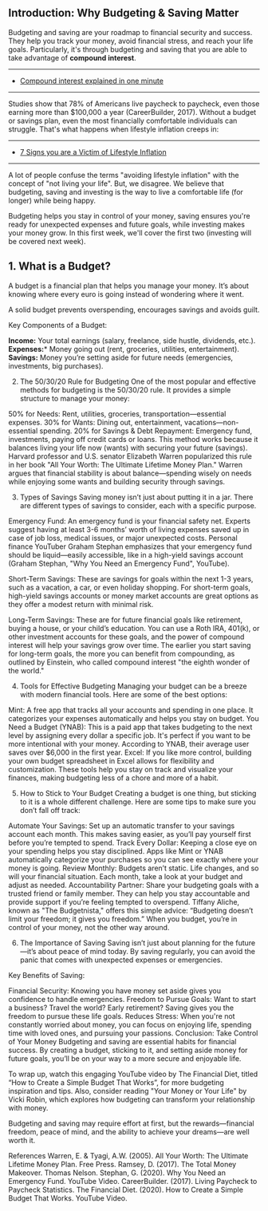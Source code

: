 ## Introduction: Why Budgeting & Saving Matter

Budgeting and saving are your roadmap to financial security and success. They help you track your money, avoid financial stress, and reach your life goals. Particularly, it's through budgeting and saving that you are able to take advantage of **compound interest**.

--------------------------------------------------
- [Compound interest explained in one minute](https://www.youtube.com/watch?v=jTW777ENc3cCompound)

--------------------------------------------------

Studies show that 78% of Americans live paycheck to paycheck, even those earning more than $100,000 a year (CareerBuilder, 2017). Without a budget or savings plan, even the most financially comfortable individuals can struggle. That's what happens when lifestyle inflation creeps in:

--------------------------------------------------
- [7 Signs you are a Victim of Lifestyle Inflation](https://youtube.com/watch?v=gqlUyzYREZc)

--------------------------------------------------

A lot of people confuse the terms "avoiding lifestyle inflation" with the concept of "not living your life". But, we disagree. We believe that budgeting, saving and investing is the way to live a comfortable life (for longer) while being happy.

Budgeting helps you stay in control of your money, saving ensures you're ready for unexpected expenses and future goals, while investing makes your money grow. In this first week, we'll cover the first two (investing will be covered next week).

## 1. What is a Budget?
A budget is a financial plan that helps you manage your money. It’s about knowing where every euro is going instead of wondering where it went.

A solid budget prevents overspending,  encourages savings and avoids guilt.

Key Components of a Budget:

**Income:** Your total earnings (salary, freelance, side hustle, dividends, etc.).
**Expenses:*** Money going out (rent, groceries, utilities, entertainment).
**Savings:** Money you’re setting aside for future needs (emergencies, investments, big purchases).

2. The 50/30/20 Rule for Budgeting
One of the most popular and effective methods for budgeting is the 50/30/20 rule. It provides a simple structure to manage your money:

50% for Needs: Rent, utilities, groceries, transportation—essential expenses.
30% for Wants: Dining out, entertainment, vacations—non-essential spending.
20% for Savings & Debt Repayment: Emergency fund, investments, paying off credit cards or loans.
This method works because it balances living your life now (wants) with securing your future (savings). Harvard professor and U.S. senator Elizabeth Warren popularized this rule in her book "All Your Worth: The Ultimate Lifetime Money Plan." Warren argues that financial stability is about balance—spending wisely on needs while enjoying some wants and building security through savings.

3. Types of Savings
Saving money isn’t just about putting it in a jar. There are different types of savings to consider, each with a specific purpose.

Emergency Fund: An emergency fund is your financial safety net. Experts suggest having at least 3-6 months’ worth of living expenses saved up in case of job loss, medical issues, or major unexpected costs. Personal finance YouTuber Graham Stephan emphasizes that your emergency fund should be liquid—easily accessible, like in a high-yield savings account (Graham Stephan, "Why You Need an Emergency Fund", YouTube).

Short-Term Savings: These are savings for goals within the next 1-3 years, such as a vacation, a car, or even holiday shopping. For short-term goals, high-yield savings accounts or money market accounts are great options as they offer a modest return with minimal risk.

Long-Term Savings: These are for future financial goals like retirement, buying a house, or your child’s education. You can use a Roth IRA, 401(k), or other investment accounts for these goals, and the power of compound interest will help your savings grow over time. The earlier you start saving for long-term goals, the more you can benefit from compounding, as outlined by Einstein, who called compound interest "the eighth wonder of the world."

4. Tools for Effective Budgeting
Managing your budget can be a breeze with modern financial tools. Here are some of the best options:

Mint: A free app that tracks all your accounts and spending in one place. It categorizes your expenses automatically and helps you stay on budget.
You Need a Budget (YNAB): This is a paid app that takes budgeting to the next level by assigning every dollar a specific job. It's perfect if you want to be more intentional with your money. According to YNAB, their average user saves over $6,000 in the first year.
Excel: If you like more control, building your own budget spreadsheet in Excel allows for flexibility and customization.
These tools help you stay on track and visualize your finances, making budgeting less of a chore and more of a habit.

5. How to Stick to Your Budget
Creating a budget is one thing, but sticking to it is a whole different challenge. Here are some tips to make sure you don’t fall off track:

Automate Your Savings: Set up an automatic transfer to your savings account each month. This makes saving easier, as you’ll pay yourself first before you’re tempted to spend.
Track Every Dollar: Keeping a close eye on your spending helps you stay disciplined. Apps like Mint or YNAB automatically categorize your purchases so you can see exactly where your money is going.
Review Monthly: Budgets aren’t static. Life changes, and so will your financial situation. Each month, take a look at your budget and adjust as needed.
Accountability Partner: Share your budgeting goals with a trusted friend or family member. They can help you stay accountable and provide support if you’re feeling tempted to overspend.
Tiffany Aliche, known as "The Budgetnista," offers this simple advice: “Budgeting doesn’t limit your freedom; it gives you freedom.” When you budget, you’re in control of your money, not the other way around.

6. The Importance of Saving
Saving isn’t just about planning for the future—it’s about peace of mind today. By saving regularly, you can avoid the panic that comes with unexpected expenses or emergencies.

Key Benefits of Saving:

Financial Security: Knowing you have money set aside gives you confidence to handle emergencies.
Freedom to Pursue Goals: Want to start a business? Travel the world? Early retirement? Saving gives you the freedom to pursue these life goals.
Reduces Stress: When you're not constantly worried about money, you can focus on enjoying life, spending time with loved ones, and pursuing your passions.
Conclusion: Take Control of Your Money
Budgeting and saving are essential habits for financial success. By creating a budget, sticking to it, and setting aside money for future goals, you’ll be on your way to a more secure and enjoyable life.

To wrap up, watch this engaging YouTube video by The Financial Diet, titled “How to Create a Simple Budget That Works”, for more budgeting inspiration and tips. Also, consider reading "Your Money or Your Life" by Vicki Robin, which explores how budgeting can transform your relationship with money.

Budgeting and saving may require effort at first, but the rewards—financial freedom, peace of mind, and the ability to achieve your dreams—are well worth it.

References
Warren, E. & Tyagi, A.W. (2005). All Your Worth: The Ultimate Lifetime Money Plan. Free Press.
Ramsey, D. (2017). The Total Money Makeover. Thomas Nelson.
Stephan, G. (2020). Why You Need an Emergency Fund. YouTube Video.
CareerBuilder. (2017). Living Paycheck to Paycheck Statistics.
The Financial Diet. (2020). How to Create a Simple Budget That Works. YouTube Video.